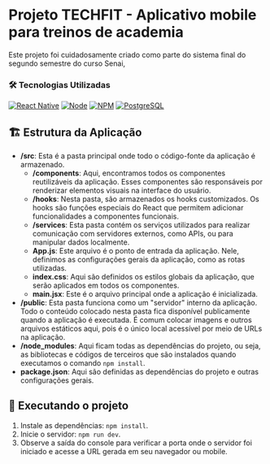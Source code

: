# Projeto TECHFIT - Aplicativo mobile para treinos de academia

Este projeto foi cuidadosamente criado como parte do sistema final do segundo semestre do curso Senai, 

### 🛠️ Tecnologias Utilizadas

[![React Native](https://shields.io/badge/react-black?logo=react&style=for-the-badge)](https://reactnative.dev/)
[![Node](https://img.shields.io/badge/Node-20.12.2-green?logo=node)](https://nodejs.org/)
[![NPM](https://img.shields.io/badge/NPM-10.4.9-red?logo=npm)](https://www.npmjs.com/)
[![PostgreSQL](https://miro.medium.com/v2/resize:fit:610/1*mMq3Bem9r8ASAn1YwcTbEw.png)](https://www.postgresql.org/docs/)


## 🏗️ Estrutura da Aplicação

- **/src**: Esta é a pasta principal onde todo o código-fonte da aplicação é armazenado.
  - **/components**: Aqui, encontramos todos os componentes reutilizáveis da aplicação. Esses componentes são responsáveis por renderizar elementos visuais na interface do usuário.
  - **/hooks**: Nesta pasta, são armazenados os hooks customizados. Os hooks são funções especiais do React que permitem adicionar funcionalidades a componentes funcionais.
  - **/services**: Esta pasta contém os serviços utilizados para realizar comunicação com servidores externos, como APIs, ou para manipular dados localmente.
  - **App.js**: Este arquivo é o ponto de entrada da aplicação. Nele, definimos as configurações gerais da aplicação, como as rotas utilizadas.
  - **index.css**: Aqui são definidos os estilos globais da aplicação, que serão aplicados em todos os componentes.
  - **main.jsx**: Este é o arquivo principal onde a aplicação é inicializada.
- **/public**: Esta pasta funciona como um "servidor" interno da aplicação. Todo o conteúdo colocado nesta pasta fica disponível publicamente quando a aplicação é executada. É comum colocar imagens e outros arquivos estáticos aqui, pois é o único local acessível por meio de URLs na aplicação.
- **/node_modules**: Aqui ficam todas as dependências do projeto, ou seja, as bibliotecas e códigos de terceiros que são instalados quando executamos o comando `npm install`.
- **package.json**: Aqui são definidas as dependências do projeto e outras configurações gerais.


## 🚀 Executando o projeto

1. Instale as dependências: `npm install`.
2. Inicie o servidor: `npm run dev`.
3. Observe a saída do console para verificar a porta onde o servidor foi iniciado e acesse a URL gerada em seu navegador ou mobile.

